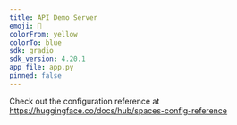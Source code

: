 ```yaml
---
title: API Demo Server
emoji: 🚀
colorFrom: yellow
colorTo: blue
sdk: gradio
sdk_version: 4.20.1
app_file: app.py
pinned: false
---
```


Check out the configuration reference at https://huggingface.co/docs/hub/spaces-config-reference
